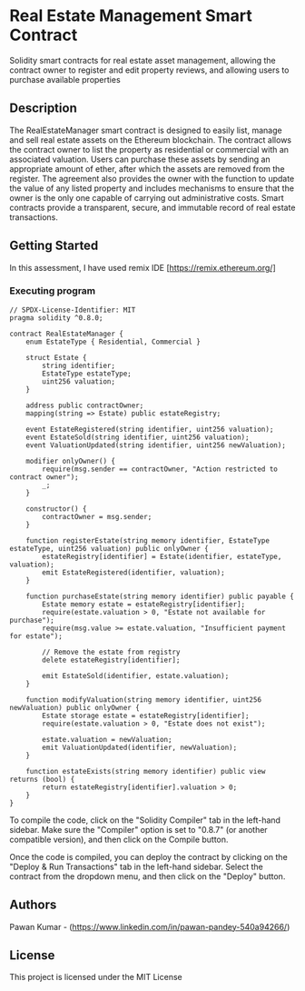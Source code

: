 # Real Estate Management Smart Contract

Solidity smart contracts for real estate asset management, allowing the contract owner to register and edit property reviews, and allowing users to purchase available properties

## Description

The RealEstateManager smart contract is designed to easily list, manage and sell real estate assets on the Ethereum blockchain. The contract allows the contract owner to list the property as residential or commercial with an associated valuation. Users can purchase these assets by sending an appropriate amount of ether, after which the assets are removed from the register. The agreement also provides the owner with the function to update the value of any listed property and includes mechanisms to ensure that the owner is the only one capable of carrying out administrative costs. Smart contracts provide a transparent, secure, and immutable record of real estate transactions.

## Getting Started

In this assessment, I have used remix IDE [https://remix.ethereum.org/]

### Executing program
```
// SPDX-License-Identifier: MIT
pragma solidity ^0.8.0;

contract RealEstateManager {
    enum EstateType { Residential, Commercial }

    struct Estate {
        string identifier;
        EstateType estateType;
        uint256 valuation;
    }

    address public contractOwner;
    mapping(string => Estate) public estateRegistry;

    event EstateRegistered(string identifier, uint256 valuation);
    event EstateSold(string identifier, uint256 valuation);
    event ValuationUpdated(string identifier, uint256 newValuation);

    modifier onlyOwner() {
        require(msg.sender == contractOwner, "Action restricted to contract owner");
        _;
    }

    constructor() {
        contractOwner = msg.sender;
    }

    function registerEstate(string memory identifier, EstateType estateType, uint256 valuation) public onlyOwner {
        estateRegistry[identifier] = Estate(identifier, estateType, valuation);
        emit EstateRegistered(identifier, valuation);
    }

    function purchaseEstate(string memory identifier) public payable {
        Estate memory estate = estateRegistry[identifier];
        require(estate.valuation > 0, "Estate not available for purchase");
        require(msg.value >= estate.valuation, "Insufficient payment for estate");

        // Remove the estate from registry
        delete estateRegistry[identifier];

        emit EstateSold(identifier, estate.valuation);
    }

    function modifyValuation(string memory identifier, uint256 newValuation) public onlyOwner {
        Estate storage estate = estateRegistry[identifier];
        require(estate.valuation > 0, "Estate does not exist");

        estate.valuation = newValuation;
        emit ValuationUpdated(identifier, newValuation);
    }

    function estateExists(string memory identifier) public view returns (bool) {
        return estateRegistry[identifier].valuation > 0;
    }
}
```
To compile the code, click on the "Solidity Compiler" tab in the left-hand sidebar. Make sure the "Compiler" option is set to "0.8.7" (or another compatible version), and then click on the Compile button.

Once the code is compiled, you can deploy the contract by clicking on the "Deploy & Run Transactions" tab in the left-hand sidebar. Select the  contract from the dropdown menu, and then click on the "Deploy" button.

## Authors

Pawan Kumar - (https://www.linkedin.com/in/pawan-pandey-540a94266/)


## License

This project is licensed under the MIT License

